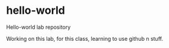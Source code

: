# hello-world
Hello-world lab repository

Working on this lab, for this class, learning to use github n stuff.
